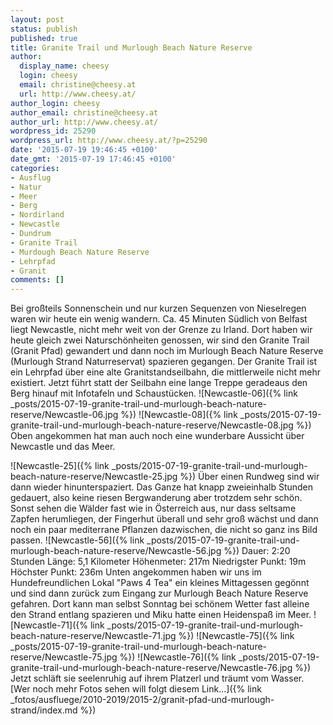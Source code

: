 ```yaml
---
layout: post
status: publish
published: true
title: Granite Trail und Murlough Beach Nature Reserve
author:
  display_name: cheesy
  login: cheesy
  email: christine@cheesy.at
  url: http://www.cheesy.at/
author_login: cheesy
author_email: christine@cheesy.at
author_url: http://www.cheesy.at/
wordpress_id: 25290
wordpress_url: http://www.cheesy.at/?p=25290
date: '2015-07-19 19:46:45 +0100'
date_gmt: '2015-07-19 17:46:45 +0100'
categories:
- Ausflug
- Natur
- Meer
- Berg
- Nordirland
- Newcastle
- Dundrum
- Granite Trail
- Murdough Beach Nature Reserve
- Lehrpfad
- Granit
comments: []
---
```

Bei großteils Sonnenschein und nur kurzen Sequenzen von Nieselregen waren wir heute ein wenig wandern. Ca. 45 Minuten Südlich von Belfast liegt Newcastle, nicht mehr weit von der Grenze zu Irland. Dort haben wir heute gleich zwei Naturschönheiten genossen, wir sind den Granite Trail (Granit Pfad) gewandert und dann noch im Murlough Beach Nature Reserve (Murlough Strand Naturreservat) spazieren gegangen.
Der Granite Trail ist ein Lehrpfad über eine alte Granitstandseilbahn, die mittlerweile nicht mehr existiert. Jetzt führt statt der Seilbahn eine lange Treppe geradeaus den Berg hinauf mit Infotafeln und Schaustücken.
![Newcastle-06]({% link _posts/2015-07-19-granite-trail-und-murlough-beach-nature-reserve/Newcastle-06.jpg %})
 ![Newcastle-08]({% link _posts/2015-07-19-granite-trail-und-murlough-beach-nature-reserve/Newcastle-08.jpg %})
Oben angekommen hat man auch noch eine wunderbare Aussicht über Newcastle und das Meer.
<!--more-->
![Newcastle-25]({% link _posts/2015-07-19-granite-trail-und-murlough-beach-nature-reserve/Newcastle-25.jpg %})
Über einen Rundweg sind wir dann wieder hinunterspaziert. Das Ganze hat knapp zweieinhalb Stunden gedauert, also keine riesen Bergwanderung aber trotzdem sehr schön.
Sonst sehen die Wälder fast wie in Österreich aus, nur dass seltsame Zapfen herumliegen, der Fingerhut überall und sehr groß wächst und dann noch ein paar mediterrane Pflanzen dazwischen, die nicht so ganz ins Bild passen.
![Newcastle-56]({% link _posts/2015-07-19-granite-trail-und-murlough-beach-nature-reserve/Newcastle-56.jpg %})
Dauer: 2:20 Stunden
Länge: 5,1 Kilometer
Höhenmeter: 217m
Niedrigster Punkt: 19m
Höchster Punkt: 236m
Unten angekommen haben wir uns im Hundefreundlichen Lokal "Paws 4 Tea" ein kleines Mittagessen gegönnt und sind dann zurück zum Eingang zur Murlough Beach Nature Reserve gefahren. Dort kann man selbst Sonntag bei schönem Wetter fast alleine den Strand entlang spazieren und Miku hatte einen Heidenspaß im Meer.
![Newcastle-71]({% link _posts/2015-07-19-granite-trail-und-murlough-beach-nature-reserve/Newcastle-71.jpg %})
 ![Newcastle-75]({% link _posts/2015-07-19-granite-trail-und-murlough-beach-nature-reserve/Newcastle-75.jpg %})
 ![Newcastle-76]({% link _posts/2015-07-19-granite-trail-und-murlough-beach-nature-reserve/Newcastle-76.jpg %})
Jetzt schläft sie seelenruhig auf ihrem Platzerl und träumt vom Wasser.
[Wer noch mehr Fotos sehen will folgt diesem Link...]({% link _fotos/ausfluege/2010-2019/2015-2/granit-pfad-und-murlough-strand/index.md %})
